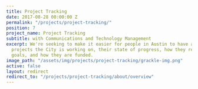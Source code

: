 ```yaml
---
title: Project Tracking
date: 2017-08-28 00:00:00 Z
permalink: "/projects/project-tracking/"
position: 7
project_name: Project Tracking
subtitle: with Communications and Technology Management
excerpt: We're seeking to make it easier for people in Austin to have a sense of what
  projects the City is working on, their state of progress, how they relate to critical
  goals, and how they are funded.
image_path: "/assets/img/projects/project-tracking/grackle-img.png"
active: false
layout: redirect
redirect_to: "/projects/project-tracking/about/overview"
---
```

